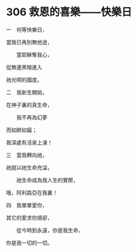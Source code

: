 # 306 救恩的喜樂——快樂日

一　何等快樂日，

當我已再別無他途，

　　當耶穌奪我心，

從無邊黑暗進入

祂光明的國度。

二　我新生開始，

在神子裏的真生命，

　　我不再為幻夢

而如醉如癡；

我深處有活泉上湧！

三　當我轉向祂，

祂就以祂生命充溢，

　　祂生命成為我人生的實際，

哦，阿利路亞在我裏！

四　我單單愛你，

其它的愛求你燒卻，

　　從今時到永遠，你是我生命，

你是我一切的一切。

